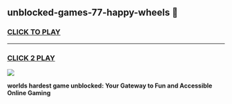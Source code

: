 
## unblocked-games-77-happy-wheels 👋
<h3>
<a href="https://premium.freeplayer.one?title=unblocked-games-77-happy-wheels&ref=14F">CLICK TO PLAY</a></h3>
<hr>

<h3>
<a href="https://premium.freeplayer.one?title=unblocked-games-77-happy-wheels&ref=14F">CLICK 2 PLAY</a>
  
</h3>

<a href="https://premium.freeplayer.one?title=unblocked-games-77-happy-wheels&ref=12F/"><img src="https://clearcache.store/games.png"></a>


**worlds hardest game unblocked: Your Gateway to Fun and Accessible Online Gaming**
